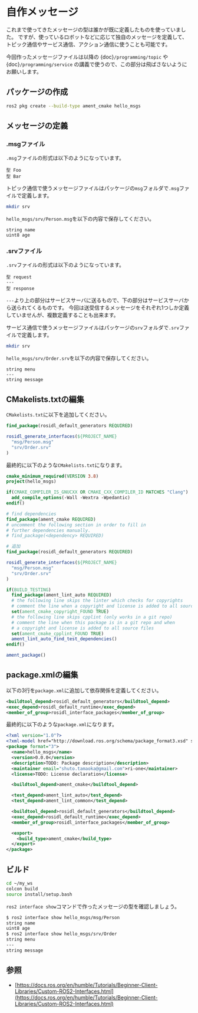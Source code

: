 # 自作メッセージ

これまで使ってきたメッセージの型は誰かが既に定義したものを使っていました。
ですが、使っているロボットなどに応じて独自のメッセージを定義して、トピック通信やサービス通信、アクション通信に使うことも可能です。

今回作ったメッセージファイルは以降の
{doc}`/programming/topic`
や
{doc}`/programming/service`
の講義で使うので、この部分は飛ばさないようにお願いします。

## パッケージの作成

```bash
ros2 pkg create --build-type ament_cmake hello_msgs
```

## メッセージの定義

### .msgファイル

`.msg`ファイルの形式は以下のようになっています。

```none
型 Foo
型 Bar
```

トピック通信で使うメッセージファイルはパッケージの`msg`フォルダで`.msg`ファイルで定義します。

```bash
mkdir srv
```

`hello_msgs/srv/Person.msg`を以下の内容で保存してください。

```none
string name
uint8 age
```

### .srvファイル

`.srv`ファイルの形式は以下のようになっています。

```none
型 request
---
型 response
```

`---`より上の部分はサービスサーバに送るもので、下の部分はサービスサーバから送られてくるものです。
今回は送受信するメッセージをそれぞれ1つしか定義していませんが、複数定義することも出来ます。

サービス通信で使うメッセージファイルはパッケージの`srv`フォルダで`.srv`ファイルで定義します。

```bash
mkdir srv
```

`hello_msgs/srv/Order.srv`を以下の内容で保存してください。

```none
string menu
---
string message
```

## CMakelists.txtの編集

`CMakelists.txt`に以下を追加してください。

```cmake
find_package(rosidl_default_generators REQUIRED)

rosidl_generate_interfaces(${PROJECT_NAME}
  "msg/Person.msg"
  "srv/Order.srv"
)
```

最終的に以下のような`CMakelists.txt`になります。

```cmake
cmake_minimum_required(VERSION 3.8)
project(hello_msgs)

if(CMAKE_COMPILER_IS_GNUCXX OR CMAKE_CXX_COMPILER_ID MATCHES "Clang")
  add_compile_options(-Wall -Wextra -Wpedantic)
endif()

# find dependencies
find_package(ament_cmake REQUIRED)
# uncomment the following section in order to fill in
# further dependencies manually.
# find_package(<dependency> REQUIRED)

# 追加
find_package(rosidl_default_generators REQUIRED)

rosidl_generate_interfaces(${PROJECT_NAME}
  "msg/Person.msg"
  "srv/Order.srv"
)

if(BUILD_TESTING)
  find_package(ament_lint_auto REQUIRED)
  # the following line skips the linter which checks for copyrights
  # comment the line when a copyright and license is added to all source files
  set(ament_cmake_copyright_FOUND TRUE)
  # the following line skips cpplint (only works in a git repo)
  # comment the line when this package is in a git repo and when
  # a copyright and license is added to all source files
  set(ament_cmake_cpplint_FOUND TRUE)
  ament_lint_auto_find_test_dependencies()
endif()

ament_package()
```

## package.xmlの編集

以下の3行を`package.xml`に追加して依存関係を定義してください。

```xml
<buildtool_depend>rosidl_default_generators</buildtool_depend>
<exec_depend>rosidl_default_runtime</exec_depend>
<member_of_group>rosidl_interface_packages</member_of_group>
```

最終的に以下のような`package.xml`になります。

```xml
<?xml version="1.0"?>
<?xml-model href="http://download.ros.org/schema/package_format3.xsd" schematypens="http://www.w3.org/2001/XMLSchema"?>
<package format="3">
  <name>hello_msgs</name>
  <version>0.0.0</version>
  <description>TODO: Package description</description>
  <maintainer email="shuto.tamaoka@gmail.com">ri-one</maintainer>
  <license>TODO: License declaration</license>

  <buildtool_depend>ament_cmake</buildtool_depend>

  <test_depend>ament_lint_auto</test_depend>
  <test_depend>ament_lint_common</test_depend>

  <buildtool_depend>rosidl_default_generators</buildtool_depend>
  <exec_depend>rosidl_default_runtime</exec_depend>
  <member_of_group>rosidl_interface_packages</member_of_group>

  <export>
    <build_type>ament_cmake</build_type>
  </export>
</package>
```

## ビルド

```bash
cd ~/my_ws
colcon build
source install/setup.bash
```

`ros2 interface show`コマンドで作ったメッセージの型を確認しましょう。

```bash
$ ros2 interface show hello_msgs/msg/Person 
string name
uint8 age
$ ros2 interface show hello_msgs/srv/Order
string menu
---
string message
```

## 参照

- [https://docs.ros.org/en/humble/Tutorials/Beginner-Client-Libraries/Custom-ROS2-Interfaces.html](https://docs.ros.org/en/humble/Tutorials/Beginner-Client-Libraries/Custom-ROS2-Interfaces.html)
